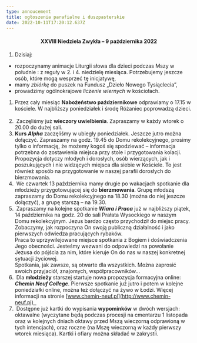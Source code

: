 ```yaml
---
type: annoucement
title: ogłoszenia parafialne i duszpasterskie
date: 2022-10-11T17:20:12.637Z
---
```

<h4 style="text-align:center;">XXVIII Niedziela Zwykła – 9 października 2022</h4>

1. Dzisiaj:

* rozpoczynamy animacje Liturgii słowa dla dzieci podczas Mszy w południe : z reguły w 2. i 4. niedzielę miesiąca. Potrzebujemy jeszcze osób, które mogą wesprzeć tę inicjatywę,
* mamy *zbiórkę* do puszek na Fundusz „Dzieło Nowego Tysiąclecia”,
* prowadzimy ogólnokrajowe *liczenie wiernych* w kościołach.

1. Przez cały miesiąc **Nabożeństwo październikowe** odprawiamy o 17.15 w kościele. W najbliższy poniedziałek i środę Różaniec poprowadzą dzieci.  
2.  Zaczęliśmy już **wieczory uwielbienia**. Zapraszamy w każdy wtorek o 20.00 do dużej sali.
3. **Kurs *Alpha*** zaczęliśmy w ubiegły poniedziałek. Jeszcze jutro można dołączyć. Zapraszamy na godz. 19.45 do Domu rekolekcyjnego, prosimy tylko o informację, że możemy kogoś się spodziewać – informacja potrzebna do zostawienia miejsca przy stole i przygotowania kolacji. Propozycja dotyczy młodych i dorosłych, osób wierzących, jak i poszukujących i nie widzących miejsca dla siebie w Kościele. To jest również sposób na przygotowanie w naszej parafii dorosłych do bierzmowania.
4.  We czwartek 13 października mamy drugie po wakacjach spotkanie dla młodzieży przygotowującej się do **bierzmowania**. Grupę młodszą zapraszamy do Domu rekolekcyjnego na 18.30 (można do niej jeszcze dołączyć), a grupę starszą – na 19.30.
5.  Zapraszamy na kolejne spotkanie ***Wiara i Praca*** już w najbliższy piątek, 14 października na godz. 20 do sali Prałata Wysockiego w naszym Domu rekolekcyjnym. Jezus bardzo często przychodził do miejsc pracy. Zobaczymy, jak rozpoczyna On swoją publiczną działalność i jako pierwszych odwiedza pracujących rybaków.\
   Praca to uprzywilejowane miejsce spotkania z Bogiem i doświadczenia Jego obecności. Jesteśmy wezwani do odpowiedzi na powołanie Jezusa do pójścia za nim, które kieruje On do nas w naszej konkretnej sytuacji życiowej.\
   Spotkania, jak zawsze, są otwarte dla wszystkich. Można zaprosić swoich przyjaciół, znajomych, współpracowników…
6.  Dla **młodzieży** starszej startuje nowa propozycja formacyjna online: ***Chemin Neuf College***. Pierwsze spotkanie już jutro i potem w kolejne poniedziałki online, można też dołączyć na żywo w Łodzi. Więcej informacji na stronie [www.chemin-neuf.pl](http://www.chemin-neuf.pl)  
7.  Dostępne już kartki do wypisania **wypominków** w dwóch wersjach: oktawalne (wyczytane będą podczas procesji na cmentarzu 1 listopada oraz w kolejnych dniach oktawy przed Mszą wieczorną odprawioną w tych intencjach), oraz roczne (na Mszę wieczorną w każdy pierwszy wtorek miesiąca). Kartki i ofiary można składać w zakrystii.

<!--EndFragment-->